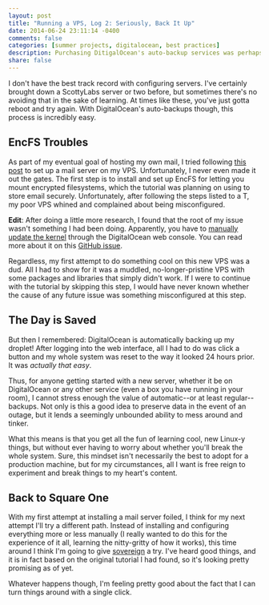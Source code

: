 ```yaml
---
layout: post
title: "Running a VPS, Log 2: Seriously, Back It Up"
date: 2014-06-24 23:11:14 -0400
comments: false
categories: [summer projects, digitalocean, best practices]
description: Purchasing DitigalOcean's auto-backup services was perhaps the best decision I've made in a long time.
share: false
---
```


I don't have the best track record with configuring servers. I've certainly brought down a ScottyLabs server or two before, but sometimes there's no avoiding that in the sake of learning. At times like these, you've just gotta reboot and try again. With DigitalOcean's auto-backups though, this process is incredibly easy.

<!-- more -->

## EncFS Troubles
As part of my eventual goal of hosting my own mail, I tried following [this post](//sealedabstract.com/code/nsa-proof-your-e-mail-in-2-hours/) to set up a mail server on my VPS. Unfortunately, I never even made it out the gates. The first step is to install and set up EncFS for letting you mount encrypted filesystems, which the tutorial was planning on using to store email securely. Unfortunately, after following the steps listed to a T, my poor VPS whined and complained about being misconfigured.

__Edit__: After doing a little more research, I found that the root of my issue wasn't something I had been doing. Apparently, you have to [manually update the kernel](https://www.digitalocean.com/community/tutorials/how-to-update-a-digitalocean-server-s-kernel-using-the-control-panel) through the DigitalOcean web console. You can read more about it on this [GitHub issue](https://github.com/al3x/sovereign/issues/147#issuecomment-43849647).

Regardless, my first attempt to do something cool on this new VPS was a dud. All I had to show for it was a muddled, no-longer-pristine VPS with some packages and libraries that simply didn't work. If I were to continue with the tutorial by skipping this step, I would have never known whether the cause of any future issue was something misconfigured at this step.

## The Day is Saved
But then I remembered: DigitalOcean is automatically backing up my droplet! After logging into the web interface, all I had to do was click a button and my whole system was reset to the way it looked 24 hours prior. It was _actually that easy_.

Thus, for anyone getting started with a new server, whether it be on DigitalOcean or any other service (even a box you have running in your room), I cannot stress enough the value of automatic--or at least regular--backups. Not only is this a good idea to preserve data in the event of an outage, but it lends a seemingly unbounded ability to mess around and tinker.

What this means is that you get all the fun of learning cool, new Linux-y things, but without ever having to worry about whether you'll break the whole system. Sure, this mindset isn't necessarily the best to adopt for a production machine, but for my circumstances, all I want is free reign to experiment and break things to my heart's content.

## Back to Square One
With my first attempt at installing a mail server foiled, I think for my next attempt I'll try a different path. Instead of installing and configuring everything more or less manually (I really wanted to do this for the experience of it all, learning the nitty-gritty of how it works), this time around I think I'm going to give [sovereign](https://github.com/al3x/sovereign) a try. I've heard good things, and it is in fact based on the original tutorial I had found, so it's looking pretty promising as of yet.

Whatever happens though, I'm feeling pretty good about the fact that I can turn things around with a single click.

